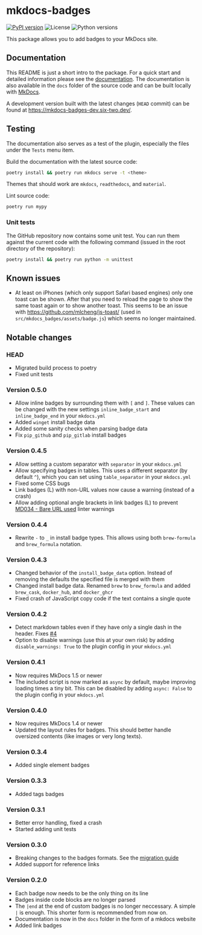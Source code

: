 # mkdocs-badges
[![PyPI version](https://img.shields.io/pypi/v/mkdocs-badges)](https://pypi.org/project/mkdocs-badges/)
![License](https://img.shields.io/pypi/l/mkdocs-badges)
![Python versions](https://img.shields.io/pypi/pyversions/mkdocs-badges)

This package allows you to add badges to your MkDocs site.

## Documentation

This README is just a short intro to the package.
For a quick start and detailed information please see the [documentation](https://mkdocs-badges.six-two.dev/).
The documentation is also available in the `docs` folder of the source code and can be built locally with [MkDocs](https://www.mkdocs.org/).

A development version built with the latest changes (`HEAD` commit) can be found at <https://mkdocs-badges-dev.six-two.dev/>.

## Testing

The documentation also serves as a test of the plugin, especially the files under the `Tests` menu item.

Build the documentation with the latest source code:
```bash
poetry install && poetry run mkdocs serve -t <theme>
```

Themes that should work are `mkdocs`, `readthedocs`, and `material`.

Lint source code:
```bash
poetry run mypy
```

### Unit tests

The GitHub repository now contains some unit test.
You can run them against the current code with the following command (issued in the root directory of the repository):

```bash
poetry install && poetry run python -m unittest
```

## Known issues

- At least on iPhones (which only support Safari based engines) only one toast can be shown.
    After that you need to reload the page to show the same toast again or to show another toast.
    This seems to be an issue with <https://github.com/mlcheng/js-toast/> (used in `src/mkdocs_badges/assets/badge.js`) which seems no longer maintained.

## Notable changes

### HEAD

- Migrated build process to poetry
- Fixed unit tests

### Version 0.5.0

- Allow inline badges by surrounding them with `[` and `]`.
    These values can be changed with the new settings `inline_badge_start` and `inline_badge_end` in your `mkdocs.yml`
- Added `winget` install badge data
- Added some sanity checks when parsing badge data
- Fix `pip_github` and `pip_gitlab` install badges

### Version 0.4.5

- Allow setting a custom separator with `separator` in your `mkdocs.yml`
- Allow specifying badges in tables.
    This uses a different separator (by default `^`), which you can set using `table_separator` in your `mkdocs.yml`
- Fixed some CSS bugs
- Link badges (L) with non-URL values now cause a warning (instead of a crash)
- Allow adding optional angle brackets in link badges (L) to prevent [MD034 - Bare URL used](https://github.com/DavidAnson/markdownlint/blob/main/doc/md034.md) linter warnings

### Version 0.4.4

- Rewrite `-` to `_` in install badge types.
    This allows using both `brew-formula` and `brew_formula` notation.

### Version 0.4.3

- Changed behavior of the `install_badge_data` option.
    Instead of removing the defaults the specified file is merged with them
- Changed install badge data.
    Renamed `brew` to `brew_formula` and added `brew_cask`, `docker_hub`, and `docker_ghcr`
- Fixed crash of JavaScript copy code if the text contains a single quote

### Version 0.4.2

- Detect markdown tables even if they have only a single dash in the header. Fixes [#4](https://github.com/six-two/mkdocs-badges/issues/4)
- Option to disable warnings (use this at your own risk) by adding `disable_warnings: True` to the plugin config in your `mkdocs.yml`

### Version 0.4.1

- Now requires MkDocs 1.5 or newer
- The included script is now marked as `async` by default, maybe improving loading times a tiny bit. This can be disabled by adding `async: False` to the plugin config in your `mkdocs.yml`

### Version 0.4.0

- Now requires MkDocs 1.4 or newer
- Updated the layout rules for badges. This should better handle oversized contents (like images or very long texts).

### Version 0.3.4

- Added single element badges

### Version 0.3.3

- Added tags badges

### Version 0.3.1

- Better error handling, fixed a crash
- Started adding unit tests

### Version 0.3.0

- Breaking changes to the badges formats. See the [migration guide](https://mkdocs-badges.six-two.dev/migration/)
- Added support for reference links

### Version 0.2.0

- Each badge now needs to be the only thing on its line
- Badges inside code blocks are no longer parsed
- The `|end` at the end of custom badges is no longer neccessary. A simple `|` is enough. This shorter form is recommended from now on.
- Documentation is now in the `docs` folder in the form of a mkdocs website
- Added link badges
